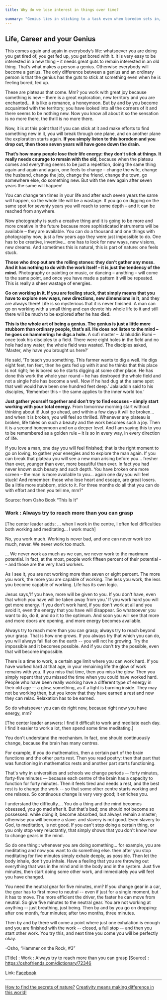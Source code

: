 ```yaml
---
title: Why do we lose interest in things over time?

summary: "Genius lies in sticking to a task even when boredom sets in, finding new ways to explore familiar territory. While initial excitement fades, persevering through plateaus leads to breakthroughs and deeper fulfillment. Abandoning tasks due to monotony results in wasted effort, whereas consistent dedication transforms repetitive work into continuous discovery and creativity."
---
```



## Life, Career and your Genius


This comes again and again in everybody’s life: whatsoever you are doing you get tired of, you get fed up, you get bored with it. It is very easy to be interested in a new thing – it needs great guts to remain interested in an old thing. That’s what makes a person a genius. Otherwise everybody will become a genius. The only difference between a genius and an ordinary person is that the genius has the guts to stick at something even when he is feeling bored, fed up.

These are plateaus that come. Mm? you work with great joy because something is new – there is a great exploration, new territory and you are enchanted… it is like a romance, a honeymoon. But by and by you become acquainted with the territory; you have looked into all the corners of it and there seems to be nothing new. Now you know all about it so the sensation is no more there, the thrill is no more there.

Now, it is at this point that if you can stick at it and make efforts to find something new in it, you will break through one plane, and on another plane the exploration starts again. **If you simply listen to this boredom and you drop out, then those seven years will have gone down the drain**.

**That’s how many people lose their life energy: they don’t stick at things. It really needs courage to remain with the old**, because when the plateau comes and everything seems to be just a repetition, doing the same thing again and again and again, one feels to change – change the wife, change the husband, change the job, change the friend, change the town, go somewhere else, do something new. But with the new again after seven years the same will happen!

You can change ten times in your life and after each seven years the same will happen, so the whole life will be a wastage. If you go on digging on the same spot for seventy years you will reach to some depth – and it can be reached from anywhere.

Now photography is such a creative thing and it is going to be more and more creative in the future because more sophisticated instruments will be available – they are available. You can do a thousand and one things with photography now; just a few years ago they were just impossible to do. One has to be creative, inventive… one has to look for new ways, new visions, new dreams. And sometimes this is natural, this is part of nature: one feels stuck.

**Those who drop out are the rolling stones: they don’t gather any moss. And it has nothing to do with the work itself – it is just the tendency of the mind.** Photography or painting or music, or dancing – anything – will come to the same point, and once you have made a pattern it will be repeated. This is really a sheer wastage of energies.

**Go on working in it. If you are feeling stuck, that simply means that you have to explore new ways, new directions, new dimensions in it**; and they are always there! Life is so mysterious that it is never finished. A man can go on working with a small thing and can devote his whole life to it and still there will be much to be explored after he has died.

**This is the whole art of being a genius. The genius is just a little more stubborn than ordinary people, that’s all. He does not listen to the mind – he goes on hammering: he digs a hole.** A sufi master – Jalaluddin Rumi – once took his disciples to a field. There were eight holes in the field and no hole had any water; the whole field was wasted. The disciples asked, ’Master, why have you brought us here?’

He said, ’To teach you something. This farmer wants to dig a well. He digs eight feet, ten feet, then he gets fed up with it and he thinks that this place is not right; he is bored so he starts digging at some other place. He has done this work the whole year round – he has destroyed the whole field and not a single hole has become a well. Now if he had dug at the same spot that well would have been one hundred feet deep.’ Jalaluddin said to his disciples, ’Remember this – the same applies to the inner world too.’

**Just gather yourself together and don’t try to find excuses – simply start working with your total energy.** From tomorrow morning start without thinking about it! Just go ahead, and within a few days it will be broken… and when it is broken, you will feel so thrilled. Whenever any plateau is broken, life takes on such a beauty and the work becomes such a joy. Then it is a second honeymoon and on a deeper level. And I am saying this to you to be remembered as a golden rule – it is so in every way, in every direction of life.

If you love a man, one day you will feel finished; that is the right moment to go on loving, to gather your energies and to explore the man again. If you can break that plateau you will see a new man arising before you… fresher than ever, younger than ever, more beautiful than ever. In fact you had never known such beauty and such depth. You have broken one more screen – the man is more available to you… again one day you will feel stuck! And remember: those who lose heart and escape, are great losers. Be a little more stubborn, stick to it. For three months do all that you can do with effort and then you tell me, mm?"

Source: from Osho Book “This Is It”



### Work : Always try to reach more than you can grasp



[The center leader adds: ... when I work in the centre, I often feel difficulties both working and meditating... I work much]

 

 

No, you work much. Working is never bad, and one can never work too much, never. We never work too much.

... We never work as much as we can, we never work to the maximum potential. In fact, at the most, people work fifteen percent of their potential -- and those are the very hard workers.

 

As I see it, you are not working more than seven or eight percent. The more you work, the more you are capable of working. The less you work, the less you become capable of working. Life has its own logic.

 

Jesus says,'If you have, more will be given to you. If you don't have, even that which you have will be taken away from you.' If you work hard you will get more energy. If you don't work hard, if you don't work at all and you avoid it, even the energy that you have will disappear. So whatsoever you want to do, do it, and do it to the optimum. And soon you will see that more and more doors are opening, and more energy becomes available.

 

Always try to reach more than you can grasp; always try to reach beyond your grasp. That is how one grows. If you always try that which you can do, you will always fall flat on the earth -- you will not he growing. Try the impossible and it becomes possible. And if you don't try the possible, even that will become impossible.

 

There is a time to work, a certain age limit where you can work hard. If you have worked hard at that age, in your remaining life the glow of work remains with you. If you miss that time, then you miss the glow. Then you simply repent that you missed the time when you could have worked hard. People who have been really working have a different type of energy in their old age -- a glow, something, as if a light is burning inside. They may not be working then, but you know that they have earned a rest and now they can relax. Relaxation has to be earned.

 

So do whatsoever you can do right now, because right now you have energy, mm?

 

 

[The center leader answers: I find it difficult to work and meditate each day. I find it easier to work a lot, then spend some time meditating.]

 

You don't understand the mechanism. In fact, one should continuously change, because the brain has many centres.

 

For example, if you do mathematics, then a certain part of the brain functions and the other parts rest. Then you read poetry: then that part that was functioning in mathematics rests and another part starts functioning.

 

That's why in universities and schools we change periods -- forty minutes, forty-five minutes — because each centre of the brain has a capacity to function for forty minutes. Then it feels tired and needs a rest, and the best rest is to change the work -- so that some other centre starts working and one relaxes. So continuous change is very very good; it enriches you.

 

I understand the difficulty.... You do a thing and the mind becomes obsessed, you go mad after it. But that's bad; one should not become so possessed. while doing it, become absorbed, but always remain a master; otherwise you will become a slave. and slavery is not good. Even slavery to God, to meditation, is not good. If you can't stop doing a certain thing, or you only stop very reluctantly, that simply shows that you don't know how to change gears in the mind.

 

So do one thing:: whenever you are doing something... for example, you are meditating and now you want to do something else. then after you stop meditating for five minutes simply exhale deeply, as possible. Then let the body inhale, don't you inhale. Have a feeling that you are throwing out everything that was in the mind and in the body and in the system. Just five minutes, then start doing some other work, and immediately you will feel you have changed.

 

You need the neutral gear for five minutes, mm? If you change gear in a car, the gear has to first move to neutral -- even if just for a single moment, but it has to move. The more efficient the driver, the faster he can move from neutral. So give five minutes to the neutral gear. You are not working at anything -- just breathing, just being. Then by and by you go on dropping: after one month, four minutes; after two months, three minutes.

 

Then by and by there will come a point where just one exhalation is enough and you are finished with the work -- closed, a full stop -- and then you start other work. You try this, and next time you come you will be perfectly okay.

 

-Osho, “Hammer on the Rock, #3”

[Title] : Work : Always try to reach more than you can grasp
[Source] : https://oshofriends.com/dictionary/72346


Link: [Facebook](https://m.facebook.com/nt/screen/?params=%7B%22note_id%22%3A868838580542165%7D&path=%2Fnotes%2Fnote%2F&wtsid=rdr_0X05MnkY5lQaAR152&refsrc=deprecated&_rdr)


----



[How to find the secrets of nature?](https://youtube.com/shorts/BFoUMFDaXe8?si=diGPyAE3Joj-in0R)
[Creativity means making difference in this world!](https://www.facebook.com/oshodharahyd/videos/osho-on-boredom/1388162168019533/)
